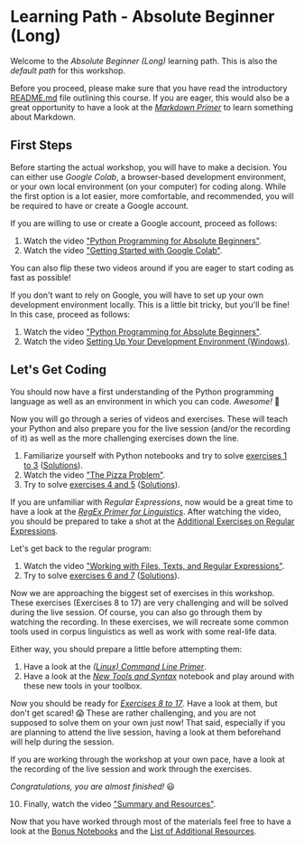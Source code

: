 # Learning Path - Absolute Beginner (Long)

Welcome to the *Absolute Beginner (Long)* learning path. This is also the *default path* for this workshop.

Before you proceed, please make sure that you have read the introductory [README.md](https://github.com/IngoKl/python-programming-for-linguists/blob/main/README.md) file outlining this course. If you are eager, this would also be a great opportunity to have a look at the [*Markdown Primer*](https://github.com/IngoKl/python-programming-for-linguists/blob/main/Markdown_Primer.md) to learn something about Markdown.

## First Steps

Before starting the actual workshop, you will have to make a decision. You can either use *Google Colab*, a browser-based development environment, or your own local environment (on your computer) for coding along. While the first option is a lot easier, more comfortable, and recommended, you will be required to have or create a Google account.

If you are willing to use or create a Google account, proceed as follows:

1. Watch the video ["Python Programming for Absolute Beginners"](https://www.youtube.com/watch?v=4UnF45lniyY).
2. Watch the video ["Getting Started with Google Colab"](https://www.youtube.com/watch?v=JxjUEvQSFkU).

You can also flip these two videos around if you are eager to start coding as fast as possible!

If you don't want to rely on Google, you will have to set up your own development environment locally. This is a little bit tricky, but you'll be fine! In this case, proceed as follows:

1. Watch the video ["Python Programming for Absolute Beginners"](https://www.youtube.com/watch?v=4UnF45lniyY).
2. Watch the video [Setting Up Your Development Environment (Windows)](https://www.youtube.com/watch?v=xrXEouns3fg).

## Let's Get Coding

You should now have a first understanding of the Python programming language as well as an environment in which you can code. *Awesome!* 🎉

Now you will go through a series of videos and exercises. These will teach your Python and also prepare you for the live session (and/or the recording of it) as well as the more challenging exercises down the line.

1. Familiarize yourself with Python notebooks and try to solve [exercises 1 to 3](https://github.com/IngoKl/python-programming-for-linguists/blob/main/2020/exercises/Exercises%201-3.pdf) ([Solutions](https://github.com/IngoKl/python-programming-for-linguists/blob/main/2020/exercises/Solutions_Exercises_1_3.ipynb)).
2. Watch the video ["The Pizza Problem"](https://www.youtube.com/watch?v=g9tOyVI5B3E).
3. Try to solve [exercises 4 and 5](https://github.com/IngoKl/python-programming-for-linguists/blob/main/2020/exercises/Exercises%204-5.pdf) ([Solutions](https://github.com/IngoKl/python-programming-for-linguists/blob/main/2020/exercises/Solutions_Exercises_4_5.ipynb)).

If you are unfamiliar with *Regular Expressions*, now would be a great time to have a look at the [*RegEx Primer for Linguistics*](https://www.youtube.com/watch?v=p7-QkwOU9RY). After watching the video, you should be prepared to take a shot at the [Additional Exercises on Regular Expressions](https://www.youtube.com/watch?v=GGEveroG3Fgs).

Let's get back to the regular program:

1. Watch the video ["Working with Files, Texts, and Regular Expressions"](https://www.youtube.com/watch?v=y37_JvSY-GM).
2. Try to solve [exercises 6 and 7](https://github.com/IngoKl/python-programming-for-linguists/blob/main/2020/exercises/Exercises%206-7.pdf) ([Solutions](https://github.com/IngoKl/python-programming-for-linguists/blob/main/2020/exercises/Solutions_Exercises_6_7.ipynb)).

Now we are approaching the biggest set of exercises in this workshop. These exercises (Exercises 8 to 17) are very challenging and will be solved during the live session. Of course, you can also go through them by watching the recording. In these exercises, we will recreate some common tools used in corpus linguistics as well as work with some real-life data.

Either way, you should prepare a little before attempting them:

1. Have a look at the [*(Linux) Command Line Primer*](https://github.com/IngoKl/python-programming-for-linguists/blob/main/Command_Line_Primer.md).
2. Have a look at the [*New Tools and Syntax*](https://github.com/IngoKl/python-programming-for-linguists/blob/main/2021/notebooks/03_New_Tools_and_Syntax.ipynb) notebook and play around with these new tools in your toolbox.

Now you should be ready for [*Exercises 8 to 17*](https://github.com/IngoKl/python-programming-for-linguists/blob/main/2021/exercises/Exercises%208-17.pdf). Have a look at them, but don't get scared! 😱 These are rather challenging, and you are not supposed to solve them on your own just now! That said, especially if you are planning to attend the live session, having a look at them beforehand will help during the session.

If you are working through the workshop at your own pace, have a look at the recording of the live session and work through the exercises.

*Congratulations, you are almost finished!* 😃

10. Finally, watch the video ["Summary and Resources"](https://www.youtube.com/watch?v=ajKqESDmrKc).

Now that you have worked through most of the materials feel free to have a look at the [Bonus Notebooks](https://github.com/IngoKl/python-programming-for-linguists/tree/main/Bonus%20Notebooks) and the [List of Additional Resources](https://github.com/IngoKl/python-programming-for-linguists/blob/main/Links_to_Resources.md).

